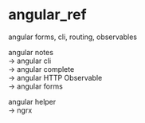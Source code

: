 # angular_ref
angular forms, cli, routing, observables 

angular notes <br>
 <t> -> angular cli<br>
 <t>-> angular complete<br>
 <t>-> angular HTTP Observable<br>
 <t>-> angular forms<br>

angular helper<br>
 <t> -> ngrx<br>
